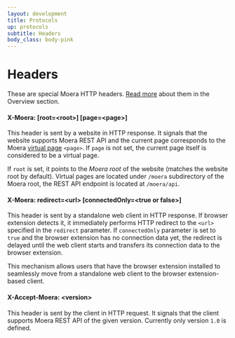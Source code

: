 ```yaml
---
layout: development
title: Protocols
up: protocols
subtitle: Headers
body_class: body-pink
---
```


# Headers

These are special Moera HTTP headers. [Read more][1] about them in the
Overview section.

<h4 class="identifier">
    X-Moera: [root=&lt;root>] [page=&lt;page>]
</h4>

This header is sent by a website in HTTP response. It signals that the
website supports Moera REST API and the current page corresponds to the
Moera [virtual page][2] `<page>`. If `page` is not set, the current page
itself is considered to be a virtual page.

If `root` is set, it points to the *Moera root* of the website (matches
the website root by default). Virtual pages are located under `/moera`
subdirectory of the Moera root, the REST API endpoint is located at
`/moera/api`.

<h4 class="identifier">
    X-Moera: redirect=&lt;url> [connectedOnly=&lt;true or false>]
</h4>

This header is sent by a standalone web client in HTTP response. If
browser extension detects it, it immediately performs HTTP redirect to
the `<url>` specified in the `redirect` parameter. If `connectedOnly`
parameter is set to `true` and the browser extension has no connection
data yet, the redirect is delayed until the web client starts and
transfers its connection data to the browser extension.

This mechanism allows users that have the browser extension installed to
seamlessly move from a standalone web client to the browser
extension-based client.

<h4 class="identifier">
    X-Accept-Moera: &lt;version>
</h4>

This header is sent by the client in HTTP request. It signals that the
client supports Moera REST API of the given version. Currently only
version `1.0` is defined.

[1]: /overview/browser-extension.html
[2]: /development/protocols/virtual-pages.html